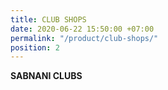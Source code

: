 ```yaml
---
title: CLUB SHOPS
date: 2020-06-22 15:50:00 +07:00
permalink: "/product/club-shops/"
position: 2
---
```


**SABNANI CLUBS**
